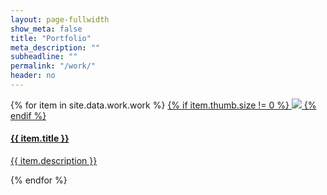 ```yaml
---
layout: page-fullwidth
show_meta: false
title: "Portfolio"
meta_description: ""
subheadline: ""
permalink: "/work/"
header: no
---
```


 <!-- this pulls in projects from _data/work.json -->
<div class="grid">
  <!-- width of .grid-sizer used for columnWidth -->
  <div class="grid-sizer"></div>
  <div class="grid-item"></div>
  <div class="grid-item grid-item--width2"></div>
   {% for item in site.data.work.work %}
       <a href="{{ site.url }}{{ site.baseurl }}/work/{{item.title | slugify}}.html">
{% if item.thumb.size != 0  %}      
<img class="item-img" src="{{ site.url }}{{ site.baseurl }}/images/{{item.thumb}}">
{% endif %}
           <div class="item-meta">
           <h4 class="item-title">{{ item.title }}</h4>
           <p class="item-description">{{ item.description }}</p>
           </div>
       </a> 
   {% endfor %}
   
 </div>
